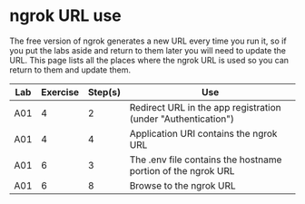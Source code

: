 # ngrok URL use

The free version of ngrok generates a new URL every time you run it, so if you put the labs aside and return to them later you will need to update the URL. This page lists all the places where the ngrok URL is used so you can return to them and update them.

| Lab | Exercise | Step(s) | Use |
|---|---|---|--|
| A01 | 4 | 2 | Redirect URL in the app registration (under "Authentication") |
| A01 | 4 | 4 | Application URI contains the ngrok URL |
| A01 | 6 | 3 | The .env file contains the hostname portion of the ngrok URL |
| A01 | 6 | 8 | Browse to the ngrok URL |





